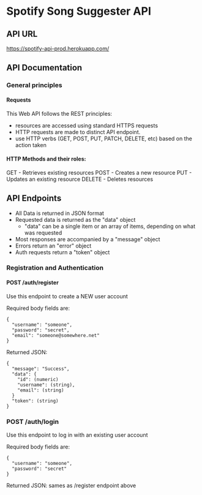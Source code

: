 # Spotify Song Suggester API

## API URL

https://spotify-api-prod.herokuapp.com/

## API Documentation

### General principles

#### Requests
This Web API follows the REST principles:
- resources are accessed using standard HTTPS requests
- HTTP requests are made to distinct API endpoint.
- use HTTP verbs (GET, POST, PUT, PATCH, DELETE, etc) based on the action taken

#### HTTP Methods and their roles:
GET     - Retrieves existing resources
POST    - Creates a new resource
PUT     - Updates an existing resource
DELETE  - Deletes resources

## API Endpoints
- All Data is returned in JSON format
- Requested data is returned as the "data" object
  - "data" can be a single item or an array of items, depending on what was requested
- Most responses are accompanied by a "message" object
- Errors return an "error" object
- Auth requests return a "token" object

### Registration and Authentication

#### POST /auth/register
Use this endpoint to create a NEW user account

Required body fields are:
```
{
  "username": "someone",
  "password": "secret",
  "email": "someone@somewhere.net"
}
```
Returned JSON:
```
{
  "message": "Success",
  "data": {
    "id": (numeric)
    "username": (string),
    "email": (string)
  }
  "token": (string)
}
```

### POST /auth/login
Use this endpoint to log in with an existing user account

Required body fields are:
```
{
  "username": "someone",
  "password": "secret"
}
```
Returned JSON:
sames as /register endpoint above